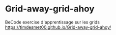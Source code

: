 # Grid-away-grid-ahoy
BeCode exercise d'apprentissage sur les grids
https://timdesmet00.github.io/Grid-away-grid-ahoy/
